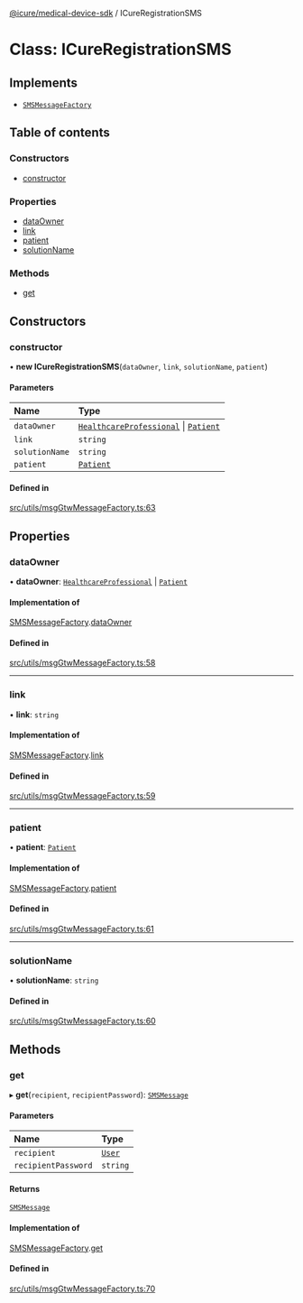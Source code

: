 [@icure/medical-device-sdk](../modules) / ICureRegistrationSMS

# Class: ICureRegistrationSMS

## Implements

- [`SMSMessageFactory`](../interfaces/SMSMessageFactory)

## Table of contents

### Constructors

- [constructor](ICureRegistrationSMS#constructor)

### Properties

- [dataOwner](ICureRegistrationSMS#dataowner)
- [link](ICureRegistrationSMS#link)
- [patient](ICureRegistrationSMS#patient)
- [solutionName](ICureRegistrationSMS#solutionname)

### Methods

- [get](ICureRegistrationSMS#get)

## Constructors

### constructor

• **new ICureRegistrationSMS**(`dataOwner`, `link`, `solutionName`, `patient`)

#### Parameters

| Name | Type |
| :------ | :------ |
| `dataOwner` | [`HealthcareProfessional`](HealthcareProfessional) \| [`Patient`](Patient) |
| `link` | `string` |
| `solutionName` | `string` |
| `patient` | [`Patient`](Patient) |

#### Defined in

[src/utils/msgGtwMessageFactory.ts:63](https://github.com/icure/icure-medical-device-js-sdk/blob/a61f48e/src/utils/msgGtwMessageFactory.ts#L63)

## Properties

### dataOwner

• **dataOwner**: [`HealthcareProfessional`](HealthcareProfessional) \| [`Patient`](Patient)

#### Implementation of

[SMSMessageFactory](../interfaces/SMSMessageFactory).[dataOwner](../interfaces/SMSMessageFactory#dataowner)

#### Defined in

[src/utils/msgGtwMessageFactory.ts:58](https://github.com/icure/icure-medical-device-js-sdk/blob/a61f48e/src/utils/msgGtwMessageFactory.ts#L58)

___

### link

• **link**: `string`

#### Implementation of

[SMSMessageFactory](../interfaces/SMSMessageFactory).[link](../interfaces/SMSMessageFactory#link)

#### Defined in

[src/utils/msgGtwMessageFactory.ts:59](https://github.com/icure/icure-medical-device-js-sdk/blob/a61f48e/src/utils/msgGtwMessageFactory.ts#L59)

___

### patient

• **patient**: [`Patient`](Patient)

#### Implementation of

[SMSMessageFactory](../interfaces/SMSMessageFactory).[patient](../interfaces/SMSMessageFactory#patient)

#### Defined in

[src/utils/msgGtwMessageFactory.ts:61](https://github.com/icure/icure-medical-device-js-sdk/blob/a61f48e/src/utils/msgGtwMessageFactory.ts#L61)

___

### solutionName

• **solutionName**: `string`

#### Defined in

[src/utils/msgGtwMessageFactory.ts:60](https://github.com/icure/icure-medical-device-js-sdk/blob/a61f48e/src/utils/msgGtwMessageFactory.ts#L60)

## Methods

### get

▸ **get**(`recipient`, `recipientPassword`): [`SMSMessage`](../modules#smsmessage)

#### Parameters

| Name | Type |
| :------ | :------ |
| `recipient` | [`User`](User) |
| `recipientPassword` | `string` |

#### Returns

[`SMSMessage`](../modules#smsmessage)

#### Implementation of

[SMSMessageFactory](../interfaces/SMSMessageFactory).[get](../interfaces/SMSMessageFactory#get)

#### Defined in

[src/utils/msgGtwMessageFactory.ts:70](https://github.com/icure/icure-medical-device-js-sdk/blob/a61f48e/src/utils/msgGtwMessageFactory.ts#L70)
